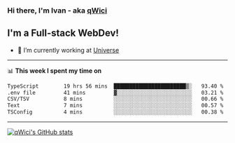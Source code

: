 ### Hi there, I'm Ivan - aka [qWici][website]

## I'm a Full-stack WebDev!
- 🔭 I’m currently working at [Universe][universe]

---

📊 **This week I spent my time on**
<!--START_SECTION:waka-->

```txt
TypeScript        19 hrs 56 mins  ███████████████████████▒░   93.40 %
.env file         41 mins         ▓░░░░░░░░░░░░░░░░░░░░░░░░   03.21 %
CSV/TSV           8 mins          ░░░░░░░░░░░░░░░░░░░░░░░░░   00.66 %
Text              7 mins          ░░░░░░░░░░░░░░░░░░░░░░░░░   00.57 %
TSConfig          4 mins          ░░░░░░░░░░░░░░░░░░░░░░░░░   00.38 %
```

<!--END_SECTION:waka-->

---

[![qWici's GitHub stats](https://github-readme-stats.vercel.app/api?username=qWici)](https://github.com/qWici/github-readme-stats)

[website]: https://devkucher.com
[twitter]: https://twitter.com/KucherDev
[linkedin]: https://www.linkedin.com/in/ivankucher
[universe]: https://universeapps.limited
